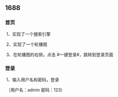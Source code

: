 ## 1688

### 首页

​	1、实现了一个搜索引擎

​	2、实现了一个轮播图

​	3、在轮播图的右侧，点击 #一键登录#，跳转到登录页面

### 登录

​	1、输入用户名和密码，登录

​	   （用户名：admin    密码：123）

​	





